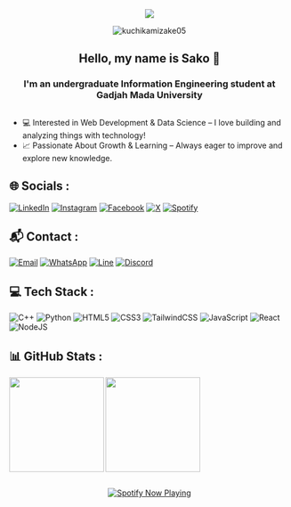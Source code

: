 <div align="center">
    <img src="https://readme-typing-svg.demolab.com/?font=Fira+Code&pause=1000&color=D87644&center=true&random=false&width=435&lines=Hey+there!+Welcome+to+my+profile!" />
</div>
<p align="center"> <img src="https://komarev.com/ghpvc/?username=kuchikamizake05&label=Profile%20views&color=0e75b6&style=flat" alt="kuchikamizake05"/></p>

<h2 align="center">Hello, my name is Sako 👋</h2>
<h3 align="center">I'm an undergraduate Information Engineering student at Gadjah Mada University</h3>

##
- 💻 Interested in Web Development & Data Science – I love building and analyzing things with technology!<br>
- 📈 Passionate About Growth & Learning – Always eager to improve and explore new knowledge.

## 🌐 Socials :
[![LinkedIn](https://img.shields.io/badge/faaid%20sakhaa-%230077B5.svg?&style=for-the-badge&logo=linkedin&logoColor=white)](https://linkedin.com/in/faaid-sakhaa) 
[![Instagram](https://img.shields.io/badge/fsid.jp-%23E4405F.svg?&style=for-the-badge&logo=instagram&logoColor=white)](https://instagram.com/fsid.jp/) 
[![Facebook](https://img.shields.io/badge/faaid%20sakhaa-%231877F2.svg?style=for-the-badge&logo=Facebook&logoColor=white)](https://www.facebook.com/kuchikamizakee/)
[![X](https://img.shields.io/badge/kuchizukeee-%2314171A.svg?&style=for-the-badge&logo=x&logoColor=white)](https://x.com/kuchizukeee)
[![Spotify](https://img.shields.io/badge/suckho-1ED760?&style=for-the-badge&logo=spotify&logoColor=white)](https://open.spotify.com/user/31425t3vgnzk7tqwf6azbuza3bia?si=b9a37622dae840f8)

## 📬 Contact :
[![Email](https://img.shields.io/badge/email-%23E4405F.svg?&style=for-the-badge&logo=gmail&logoColor=white)](mailto:faaidsakhaa@gmail.com) 
[![WhatsApp](https://img.shields.io/badge/WhatsApp-25D366?style=for-the-badge&logo=whatsapp&logoColor=white)](https://wa.me/628972100220/)
[![Line](https://img.shields.io/badge/Line-00C300?style=for-the-badge&logo=line&logoColor=white)](https://line.me/ti/p/A0QtjUR2V_z)
[![Discord](https://img.shields.io/badge/kuchikamizakee-%235865F2.svg?&style=for-the-badge&logo=discord&logoColor=white)](https://discordapp.com/users/489719895425155082)

## 💻 Tech Stack :
![C++](https://img.shields.io/badge/c++-%2300599C.svg?style=for-the-badge&logo=c%2B%2B&logoColor=white) 
![Python](https://img.shields.io/badge/python-3670A0?style=for-the-badge&logo=python&logoColor=ffdd54)
![HTML5](https://img.shields.io/badge/html5-%23E34F26.svg?style=for-the-badge&logo=html5&logoColor=white)
![CSS3](https://img.shields.io/badge/css3-%231572B6.svg?style=for-the-badge&logo=css3&logoColor=white) 
![TailwindCSS](https://img.shields.io/badge/tailwindcss-%2338B2AC.svg?style=for-the-badge&logo=tailwind-css&logoColor=white)
![JavaScript](https://img.shields.io/badge/javascript-%23323330.svg?style=for-the-badge&logo=javascript&logoColor=%23F7DF1E) 
![React](https://img.shields.io/badge/react-%2320232a.svg?style=for-the-badge&logo=react&logoColor=%2361DAFB) 
![NodeJS](https://img.shields.io/badge/Node%20js-339933?style=for-the-badge&logo=nodedotjs&logoColor=white) 

## 📊 GitHub Stats :
<img align="left" src="https://nirzak-streak-stats.vercel.app/?user=kuchikamizake05&theme=radical&hide_border=false" height="170 px">
<img align="center" src="https://github-readme-stats.vercel.app/api/top-langs/?username=kuchikamizake05&theme=radical&hide_border=false&include_all_commits=false&count_private=false&layout=compact" height="170 px">

##
<p align="center">
  <a href="https://spotify-github-profile.kittinanx.com/api/view.svg?uid=31425t3vgnzk7tqwf6azbuza3bia&redirect=true">
    <img src="https://spotify-github-profile.kittinanx.com/api/view.svg?uid=31425t3vgnzk7tqwf6azbuza3bia&cover_image=false&theme=default&show_offline=false&background_color=121212&interchange=true&bar_color_cover=false" alt="Spotify Now Playing" />
  </a>
</p>

